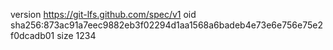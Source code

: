 version https://git-lfs.github.com/spec/v1
oid sha256:873ac91a7eec9882eb3f02294d1aa1568a6badeb4e73e6e756e75e2f0dcadb01
size 1234
